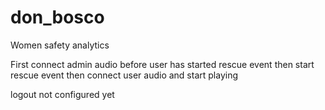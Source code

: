 # don_bosco
Women safety analytics

First connect admin audio before user has started rescue event
then start rescue event
then connect user audio and start playing

logout not configured yet
